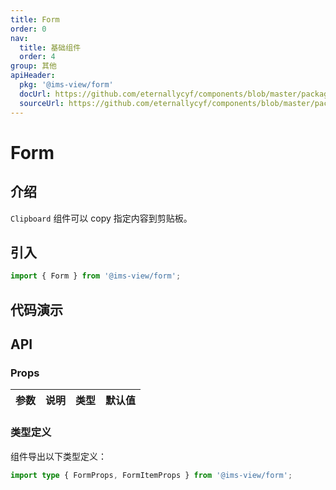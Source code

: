 ```yaml
---
title: Form
order: 0
nav:
  title: 基础组件
  order: 4
group: 其他
apiHeader:
  pkg: '@ims-view/form'
  docUrl: https://github.com/eternallycyf/components/blob/master/packages/form/src/form/index.md
  sourceUrl: https://github.com/eternallycyf/components/blob/master/packages/form/src/form/index.tsx
---
```


# Form

## 介绍

`Clipboard` 组件可以 copy 指定内容到剪贴板。

## 引入

```js
import { Form } from '@ims-view/form';
```

## 代码演示

<code transform="true" src='./demo/demo1.tsx'></code>

## API

### Props

| 参数 | 说明 | 类型 | 默认值 |
| ---- | ---- | ---- | ------ |

### 类型定义

组件导出以下类型定义：

```ts
import type { FormProps, FormItemProps } from '@ims-view/form';
```
